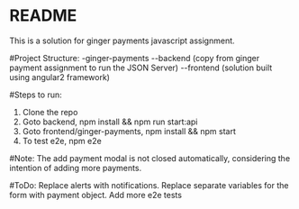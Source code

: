 # README #

This is a solution for ginger payments javascript assignment.

#Project Structure:
-ginger-payments
  --backend (copy from ginger payment assignment to run the JSON Server)
  --frontend (solution built using angular2 framework)

#Steps to run:
1. Clone the repo
2. Goto backend, npm install && npm run start:api
3. Goto frontend/ginger-payments, npm install && npm start
4. To test e2e, npm e2e

#Note:
The add payment modal is not closed automatically, considering the intention of adding more payments.

#ToDo:
Replace alerts with notifications.
Replace separate variables for the form with payment object.
Add more e2e tests